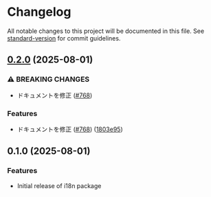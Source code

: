 # Changelog

All notable changes to this project will be documented in this file. See [standard-version](https://github.com/conventional-changelog/standard-version) for commit guidelines.

## [0.2.0](https://github.com/kufu/tamatebako/compare/i18n-v0.1.0...i18n-v0.2.0) (2025-08-01)


### ⚠ BREAKING CHANGES

* ドキュメントを修正 ([#768](https://github.com/kufu/tamatebako/issues/768))

### Features

* ドキュメントを修正 ([#768](https://github.com/kufu/tamatebako/issues/768)) ([1803e95](https://github.com/kufu/tamatebako/commit/1803e95a70456cf0b9eefd4758e2d2d8de3c22a3))

## 0.1.0 (2025-08-01)

### Features
- Initial release of i18n package

